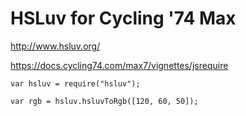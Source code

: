 # HSLuv for Cycling '74 Max

http://www.hsluv.org/

https://docs.cycling74.com/max7/vignettes/jsrequire


```
var hsluv = require("hsluv");

var rgb = hsluv.hsluvToRgb([120, 60, 50]);

```
